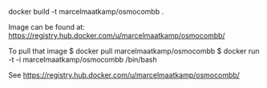 docker build -t marcelmaatkamp/osmocombb .

Image can be found at:
 https://registry.hub.docker.com/u/marcelmaatkamp/osmocombb/
 
To pull that image
 $ docker pull marcelmaatkamp/osmocombb 
 $ docker run -t -i marcelmaatkamp/osmocombb /bin/bash
 
See https://registry.hub.docker.com/u/marcelmaatkamp/osmocombb/
